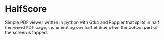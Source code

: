 # HalfScore
Simple PDF viewer written in python with Gtk4 and Poppler that splits in half the viewd PDF page, incrementing one half at time when the bottom part of the screen is tapped.
